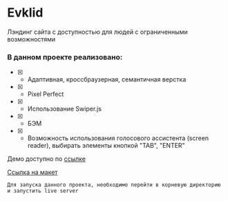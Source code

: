 # Evklid
Лэндинг сайта с доступностью для людей с ограниченными возможностями
### В данном проекте реализовано:
  - [x] - Адаптивная, кроссбраузерная, семантичная верстка
  - [x] - Pixel Perfect
  - [x] - Использование Swiper.js
  - [x] - БЭМ
  - [x] - Возможность использования голосового ассистента (screen reader), выбирать элементы кнопкой "TAB", "ENTER"

Демо доступно по [ссылке](https://alekseylu.github.io/evklid/)

[Ссылка на макет](https://www.figma.com/file/ZckZUKF31dkAYWQQWufZtq/%D0%95%D0%B2%D0%BA%D0%BB%D0%B8%D0%B4-(new)?type=design&node-id=406480-4006&mode=design&t=yLBwGCRS6IBOuut6-0)

`
Для запуска данного проекта, необходимо перейти в корневую директорию и запустить live server
`
